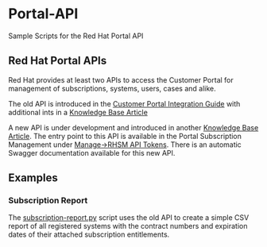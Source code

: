 # Portal-API
Sample Scripts for the Red Hat Portal API

## Red Hat Portal APIs

Red Hat provides at least two APIs to access the Customer Portal for management of subscriptions, systems, users, cases and alike.

The old API is introduced in the [Customer Portal Integration Guide](https://access.redhat.com/documentation/en-us/red_hat_customer_portal/1/html/customer_portal_integration_guide)
with additional ints in a [Knowledge Base Article](https://access.redhat.com/solutions/431773)

A new API is under development and introduced in another [Knowledge Base Article](https://access.redhat.com/articles/3626371). The entry point to this API is available in the Portal Subscription Management under [Manage->RHSM API Tokens](https://access.redhat.com/management/api). There is an automatic Swagger documentation available for this new API.

## Examples

### Subscription Report
The [subscription-report.py](subscription-report.py) script uses the old API to create a simple CSV report of all registered systems with the contract numbers and expiration dates of their attached subscription entitlements.


